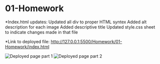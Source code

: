 # 01-Homework
*Index.html updates:
    Updated all div to proper HTML syntex
    Added alt description for each image
    Added descriptive title 
    Updated style.css sheet to indicate changes made in that file 


*Link to deployed file: http://127.0.0.1:5500/Homework/01-Homework/index.html

<img src="./assets/images/deployed-image-1.png" alt="Deployed page part 1"/>

<img src="./assets/images/deployed-image-2.png" alt="Deployed page part 2"/>

